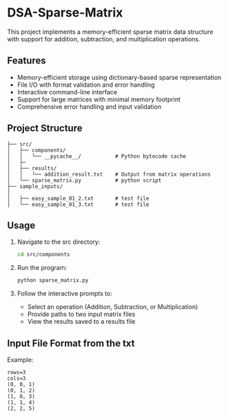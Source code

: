 # DSA-Sparse-Matrix

This project implements a memory-efficient sparse matrix data structure with support for addition, subtraction, and multiplication operations.

## Features

- Memory-efficient storage using dictionary-based sparse representation
- File I/O with format validation and error handling
- Interactive command-line interface
- Support for large matrices with minimal memory footprint
- Comprehensive error handling and input validation

## Project Structure

```
├── src/
│   ├── components/
│   │   └── __pycache__/           # Python bytecode cache
│   ├─
│   ├── results/
│   │   └── addition_result.txt    # Output from matrix operations
│   └── sparse_matrix.py           # python script
├── sample_inputs/
│   
│   ├── easy_sample_01_2.txt       # test file
│   └── easy_sample_01_3.txt       # test file 
```

## Usage

1. Navigate to the src directory:
   ```bash
   cd src/components
   ```

2. Run the program:
   ```bash
   python sparse_matrix.py
   ```

3. Follow the interactive prompts to:
   - Select an operation (Addition, Subtraction, or Multiplication)
   - Provide paths to two input matrix files
   - View the results saved to a results file

## Input File Format from the txt

Example:
```
rows=3
cols=3
(0, 0, 1)
(0, 1, 2)
(1, 0, 3)
(1, 1, 4)
(2, 2, 5)
```

